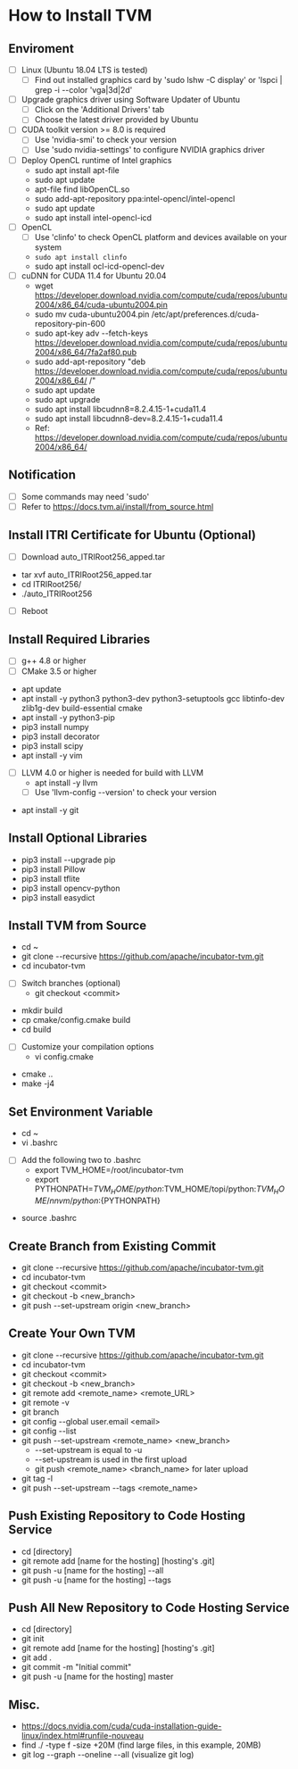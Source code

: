 # How to Install TVM
## Enviroment
- [ ] Linux (Ubuntu 18.04 LTS is tested)
  - [ ] Find out installed graphics card by 'sudo lshw -C display' or 'lspci | grep -i --color 'vga\|3d\|2d'
- [ ] Upgrade graphics driver using Software Updater of Ubuntu
  - [ ] Click on the 'Additional Drivers' tab
  - [ ] Choose the latest driver provided by Ubuntu
- [ ] CUDA toolkit version >= 8.0 is required
  - [ ] Use 'nvidia-smi' to check your version
  - [ ] Use 'sudo nvidia-settings' to configure NVIDIA graphics driver
- [ ] Deploy OpenCL runtime of Intel graphics
  * sudo apt install apt-file
  * sudo apt update
  * apt-file find libOpenCL.so
  * sudo add-apt-repository ppa:intel-opencl/intel-opencl
  * sudo apt update
  * sudo apt install intel-opencl-icd
- [ ] OpenCL
  - [ ] Use 'clinfo' to check OpenCL platform and devices available on your system
  * <code>sudo apt install clinfo</code>
  * sudo apt install ocl-icd-opencl-dev
- [ ] cuDNN for CUDA 11.4 for Ubuntu 20.04
  * wget https://developer.download.nvidia.com/compute/cuda/repos/ubuntu2004/x86_64/cuda-ubuntu2004.pin
  * sudo mv cuda-ubuntu2004.pin /etc/apt/preferences.d/cuda-repository-pin-600
  * sudo apt-key adv --fetch-keys https://developer.download.nvidia.com/compute/cuda/repos/ubuntu2004/x86_64/7fa2af80.pub
  * sudo add-apt-repository "deb https://developer.download.nvidia.com/compute/cuda/repos/ubuntu2004/x86_64/ /"
  * sudo apt update
  * sudo apt upgrade
  * sudo apt install libcudnn8=8.2.4.15-1+cuda11.4
  * sudo apt install libcudnn8-dev=8.2.4.15-1+cuda11.4
  * Ref: https://developer.download.nvidia.com/compute/cuda/repos/ubuntu2004/x86_64/
## Notification
- [ ]  Some commands may need 'sudo'
- [ ]  Refer to https://docs.tvm.ai/install/from_source.html
## Install ITRI Certificate for Ubuntu (Optional)
- [ ] Download auto_ITRIRoot256_apped.tar
* tar xvf auto_ITRIRoot256_apped.tar
* cd ITRIRoot256/
* ./auto_ITRIRoot256
- [ ] Reboot
## Install Required Libraries
- [ ] g++ 4.8 or higher
- [ ] CMake 3.5 or higher
* apt update
* apt install -y python3 python3-dev python3-setuptools gcc libtinfo-dev zlib1g-dev build-essential cmake
* apt install -y python3-pip
* pip3 install numpy
* pip3 install decorator
* pip3 install scipy
* apt install -y vim
- [ ] LLVM 4.0 or higher is needed for build with LLVM
  * apt install -y llvm
  - [ ] Use 'llvm-config --version' to check your version
* apt install -y git
## Install Optional Libraries
* pip3 install --upgrade pip
* pip3 install Pillow
* pip3 install tflite
* pip3 install opencv-python
* pip3 install easydict
## Install TVM from Source
* cd ~
* git clone --recursive https://github.com/apache/incubator-tvm.git
* cd incubator-tvm
- [ ] Switch branches (optional)
  * git checkout &lt;commit>
* mkdir build
* cp cmake/config.cmake build
* cd build
- [ ] Customize your compilation options
  * vi config.cmake
* cmake ..
* make -j4
## Set Environment Variable
* cd ~
* vi .bashrc
- [ ] Add the following two to .bashrc
  * export TVM_HOME=/root/incubator-tvm
  * export PYTHONPATH=$TVM_HOME/python:$TVM_HOME/topi/python:$TVM_HOME/nnvm/python:${PYTHONPATH}
* source .bashrc
## Create Branch from Existing Commit
* git clone --recursive https://github.com/apache/incubator-tvm.git
* cd incubator-tvm
* git checkout &lt;commit>
* git checkout -b &lt;new_branch>
* git push --set-upstream origin &lt;new_branch>
## Create Your Own TVM
* git clone --recursive https://github.com/apache/incubator-tvm.git
* cd incubator-tvm
* git checkout &lt;commit>
* git checkout -b &lt;new_branch>
* git remote add &lt;remote_name> &lt;remote_URL>
* git remote -v
* git branch
* git config --global user.email &lt;email>
* git config --list
* git push --set-upstream &lt;remote_name> &lt;new_branch>
    * --set-upstream is equal to -u
    * --set-upstream is used in the first upload
    * git push &lt;remote_name> &lt;branch_name> for later upload
* git tag -l
* git push --set-upstream --tags &lt;remote_name>
## Push Existing Repository to Code Hosting Service
* cd [directory]
* git remote add [name for the hosting] [hosting's .git]
* git push -u [name for the hosting] --all
* git push -u [name for the hosting] --tags
## Push All New Repository to Code Hosting Service
* cd [directory]
* git init
* git remote add [name for the hosting] [hosting's .git]
* git add .
* git commit -m "Initial commit"
* git push -u [name for the hosting] master
## Misc.
* https://docs.nvidia.com/cuda/cuda-installation-guide-linux/index.html#runfile-nouveau
* find ./ -type f -size +20M (find large files, in this example, 20MB)
* git log --graph --oneline --all (visualize git log)
